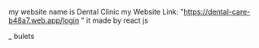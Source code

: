 my website name is Dental Clinic
my Website Link: "https://dental-care-b48a7.web.app/login "
it made by react js


_ bulets